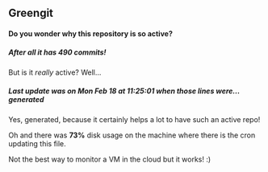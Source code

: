 ## Greengit

#### Do you wonder why this repository is so active?

##### After all it has 490 commits!

But is it *really* active? Well...

##### Last update was on Mon Feb 18 at 11:25:01 when those lines were... generated

Yes, generated, because it certainly helps a lot to have such an active repo!

Oh and there was **73%** disk usage on the machine
where there is the cron updating this file.

Not the best way to monitor a VM in the cloud but it works! :)
